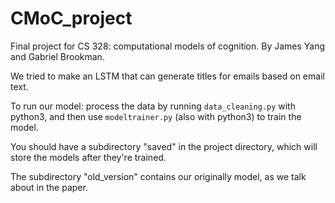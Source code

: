 # CMoC_project

Final project for CS 328: computational models of cognition. By James Yang and Gabriel Brookman.

We tried to make an LSTM that can generate titles for emails based on email text.

To run our model: process the data by running `data_cleaning.py` with python3, and then use `modeltrainer.py` (also with python3) to train the model.

You should have a subdirectory "saved" in the project directory, which will store the models after they're trained.

The subdirectory "old_version" contains our originally model, as we talk about in the paper.
